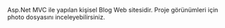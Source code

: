 Asp.Net MVC ile yapılan kişisel Blog Web sitesidir. Proje görünümleri için photo dosyasını inceleyebilirsiniz.
